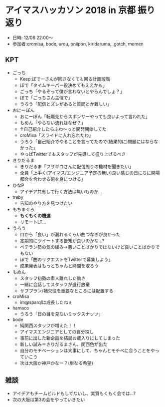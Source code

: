 # アイマスハッカソン 2018 in 京都 振り返り

- 日時: 12/06 22:00～
- 参加者:cromisa, bode, urou, oniipon, kiridaruma, .gotch, momen

## KPT
- ごっち
    - Keep:ぼでーさんが回さなくても回る計画段階
    - ぼで「タイムキーパー役決めてもええかも」
    - ごっち「やるぞって僕が言わないとやらんでしょ？」
    - ぼで「ごっちさん主催で」
    - うろう「配信とズレがあると質問とか難しい」
- おにーぽん
    - おにーぽん「転職先からスポンサーやっても良いよって言われた」
    - もめん「やらない流れはなぜ？」
    - ↑自己紹介したらふわ～っと開発開始してた
    - croMisa「スライドに入れ忘れたわ」
    - うろう「自己紹介でやることを言ってたので(結果的に)問題にはならなかった」
    - やっぱTwitterでもスタッフが先導して盛り上げるべき
- きりだるま
    - きりだるま「フサギコさんに配信周りの機材を聞きたい」
    - 全員「上手く(アイマス/エンジニア予定の無い)良い感じの日にちに開場都合を合わせる術を身につける」
- ひなP
    - アイデア共有して行く方法は無いものか...
- treby
    - 告知のやり方を見つけたい
- もちまぐろ
    - **もくもくの機運**
    - リモートLT...
- うろう
    - 口から「良い」が漏れるくらい曲つなぎが良かった
    - 定期的にツイートする告知が良いのかな...?
    - ベテラン勢の気の緩み→悪いことばかりではないけど良いことばかりでもない
    - ぼで「曲のリクエストをTwitterで募集しよう」
    - 成果発表はもっとちゃんと時間を取ろう
- もめん
    - スタッフ初勢の素人離れした動き
    - 一緒に会話してスタッフが進行放棄
    - サブプラン/補欠役を重要なところには配置する
- croMisa
    - im@sparqlは成長したねぇ
- hamaco
    - うろう「日の目を見ないミックスナッツ」
- bode
    - 純関西スタッフが増えた！！
    - アイマスエンジニアとしての自分探し
    - 事前に出した新企画を結局お蔵入りにしてしまった
    - 新しい試み＝きりだるまさん、関西色が出た
    - 自分のモチベーションは大事にして、ちゃんとモチベに合うことをやっていこう
    - 次は大阪か神戸かなー？(単なる希望)

## 雑談
- アイデアもチームビルドもしてないし、実質もくもく会では...?
- 次の大阪は第3の会をやっていきたい